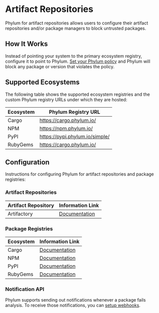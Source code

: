 # Artifact Repositories

Phylum for artifact repositories allows users to configure their artifact
repositories and/or package managers to block untrusted packages.

## How It Works

Instead of pointing your system to the primary ecosystem registry, configure
it to point to Phylum. [Set your Phylum policy](../knowledge_base/policy.md) and
Phylum will block any package or version that violates the policy.

## Supported Ecosystems

The following table shows the supported ecosystem registries and the custom
Phylum registry URLs under which they are hosted:

| Ecosystem | Phylum Registry URL              |
| --------- | -------------------------------- |
| Cargo     | <https://cargo.phylum.io/>       |
| NPM       | <https://npm.phylum.io/>         |
| PyPI      | <https://pypi.phylum.io/simple/> |
| RubyGems  | <https://cargo.phylum.io/>       |

## Configuration

Instructions for configuring Phylum for artifact repositories and package
registries:

### Artifact Repositories

| Artifact Repository | Information Link |
| ------------------- | ---------------- |
| Artifactory | [Documentation][Artifactory] |

### Package Registries

| Ecosystem | Information Link          |
| --------- | ------------------------- |
| Cargo     | [Documentation][Cargo]    |
| NPM       | [Documentation][NPM]      |
| PyPI      | [Documentation][PyPI]     |
| RubyGems  | [Documentation][RubyGems] |

### Notification API

Phylum supports sending out notifications whenever a package fails analysis. To
receive those notifications, you can [setup webhooks].

[setup webhooks]: ./api.md#webhooks
[Artifactory]: ./artifactory.md
[Cargo]: ./cargo.md
[NPM]: ./npm.md
[PyPI]: ./pypi.md
[RubyGems]: ./rubygems.md

